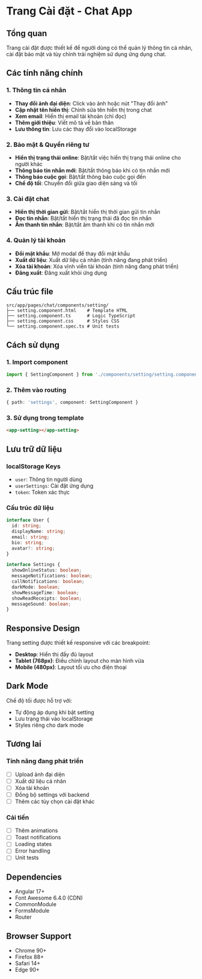 # Trang Cài đặt - Chat App

## Tổng quan
Trang cài đặt được thiết kế để người dùng có thể quản lý thông tin cá nhân, cài đặt bảo mật và tùy chỉnh trải nghiệm sử dụng ứng dụng chat.

## Các tính năng chính

### 1. Thông tin cá nhân
- **Thay đổi ảnh đại diện**: Click vào ảnh hoặc nút "Thay đổi ảnh"
- **Cập nhật tên hiển thị**: Chỉnh sửa tên hiển thị trong chat
- **Xem email**: Hiển thị email tài khoản (chỉ đọc)
- **Thêm giới thiệu**: Viết mô tả về bản thân
- **Lưu thông tin**: Lưu các thay đổi vào localStorage

### 2. Bảo mật & Quyền riêng tư 
- **Hiển thị trạng thái online**: Bật/tắt việc hiển thị trạng thái online cho người khác
- **Thông báo tin nhắn mới**: Bật/tắt thông báo khi có tin nhắn mới
- **Thông báo cuộc gọi**: Bật/tắt thông báo cuộc gọi đến
- **Chế độ tối**: Chuyển đổi giữa giao diện sáng và tối

### 3. Cài đặt chat
- **Hiển thị thời gian gửi**: Bật/tắt hiển thị thời gian gửi tin nhắn
- **Đọc tin nhắn**: Bật/tắt hiển thị trạng thái đã đọc tin nhắn
- **Âm thanh tin nhắn**: Bật/tắt âm thanh khi có tin nhắn mới

### 4. Quản lý tài khoản
- **Đổi mật khẩu**: Mở modal để thay đổi mật khẩu
- **Xuất dữ liệu**: Xuất dữ liệu cá nhân (tính năng đang phát triển)
- **Xóa tài khoản**: Xóa vĩnh viễn tài khoản (tính năng đang phát triển)
- **Đăng xuất**: Đăng xuất khỏi ứng dụng

## Cấu trúc file

```
src/app/pages/chat/components/setting/
├── setting.component.html    # Template HTML
├── setting.component.ts      # Logic TypeScript
├── setting.component.css     # Styles CSS
└── setting.component.spec.ts # Unit tests
```

## Cách sử dụng

### 1. Import component
```typescript
import { SettingComponent } from './components/setting/setting.component';
```

### 2. Thêm vào routing
```typescript
{ path: 'settings', component: SettingComponent }
```

### 3. Sử dụng trong template
```html
<app-setting></app-setting>
```

## Lưu trữ dữ liệu

### localStorage Keys
- `user`: Thông tin người dùng
- `userSettings`: Cài đặt ứng dụng
- `token`: Token xác thực

### Cấu trúc dữ liệu
```typescript
interface User {
  id: string;
  displayName: string;
  email: string;
  bio: string;
  avatar?: string;
}

interface Settings {
  showOnlineStatus: boolean;
  messageNotifications: boolean;
  callNotifications: boolean;
  darkMode: boolean;
  showMessageTime: boolean;
  showReadReceipts: boolean;
  messageSound: boolean;
}
```

## Responsive Design

Trang setting được thiết kế responsive với các breakpoint:
- **Desktop**: Hiển thị đầy đủ layout
- **Tablet (768px)**: Điều chỉnh layout cho màn hình vừa
- **Mobile (480px)**: Layout tối ưu cho điện thoại

## Dark Mode

Chế độ tối được hỗ trợ với:
- Tự động áp dụng khi bật setting
- Lưu trạng thái vào localStorage
- Styles riêng cho dark mode

## Tương lai

### Tính năng đang phát triển
- [ ] Upload ảnh đại diện
- [ ] Xuất dữ liệu cá nhân
- [ ] Xóa tài khoản
- [ ] Đồng bộ settings với backend
- [ ] Thêm các tùy chọn cài đặt khác

### Cải tiến
- [ ] Thêm animations
- [ ] Toast notifications
- [ ] Loading states
- [ ] Error handling
- [ ] Unit tests

## Dependencies

- Angular 17+
- Font Awesome 6.4.0 (CDN)
- CommonModule
- FormsModule
- Router

## Browser Support

- Chrome 90+
- Firefox 88+
- Safari 14+
- Edge 90+ 